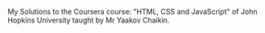 My Solutions to the Coursera course: "HTML, CSS and JavaScript" of John Hopkins University taught by Mr Yaakov Chaikin.
